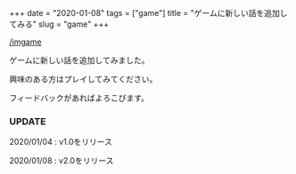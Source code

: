 +++
date = "2020-01-08"
tags = ["game"]
title = "ゲームに新しい話を追加してみる"
slug = "game"
+++

[/imgame](/imgame)

ゲームに新しい話を追加してみました。

興味のある方はプレイしてみてください。

フィードバックがあればよろこびます。

### UPDATE

2020/01/04 : v1.0をリリース

2020/01/08 : v2.0をリリース

